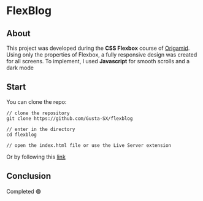 # FlexBlog

## About
This project was developed during the **CSS Flexbox** course of [Origamid](https://www.origamid.com/). Using only the properties of Flexbox, a fully responsive design was created for all screens. To implement, I used **Javascript** for smooth scrolls and a dark mode

## Start
You can clone the repo:
```
// clone the repository
git clone https://github.com/Gusta-SX/flexblog

// enter in the directory
cd flexblog

// open the index.html file or use the Live Server extension
```
Or by following this [link](https://gusta-sx-flexblog.netlify.app/)

## Conclusion
Completed 🟢
